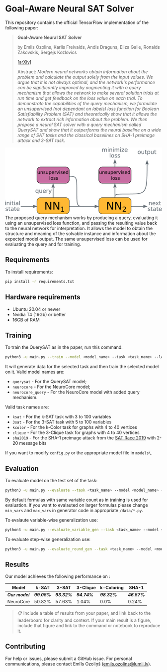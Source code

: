 # Goal-Aware Neural SAT Solver

This repository contains the official TensorFlow implementation of the following paper:
> **Goal-Aware Neural SAT Solver**
> 
> by  Emils Ozolins, Karlis Freivalds, Andis Draguns, Eliza Gaile, Ronalds Zakovskis, Sergejs Kozlovics 
> 
> [[arXiv]](https://github.com/LUMII-Syslab/QuerySAT)
> 
>  Abstract: _Modern neural networks obtain information about the problem and calculate the output solely from the input values. We argue that it is not always optimal, and the network's performance can be significantly improved by augmenting it with a query mechanism that allows the network to make several solution trials at run time and get feedback on the loss value on each trial. To demonstrate the capabilities of the query mechanism, we formulate an unsupervised (not dependant on labels) loss function for Boolean Satisfiability Problem (SAT) and theoretically show that it allows the network to extract rich information about the problem. We then propose a neural SAT solver with a query mechanism called QuerySAT and show that it outperforms the neural baseline on a wide range of SAT tasks and the classical baselines on SHA-1 preimage attack and 3-SAT task._

![Making Queries](assets/query_making.png)
The proposed query mechanism works by producing a query, evaluating it using an unsupervised loss function, and passing the resulting value back to the neural network for interpretation. It allows the model to obtain the structure and meaning of the solvable instance and information about the expected model output. The same unsupervised loss can be used for evaluating the query and for training.

## Requirements

To install requirements:

```sh
pip install -r requirements.txt
```

## Hardware requirements

* Ubuntu 20.04 or newer
* Nvidia T4 (16Gb) or better
* 16GB of RAM

## Training

To train the QuerySAT as in the paper, run this command:

```sh
python3 -u main.py --train --model <model_name> --task <task_name> --label <run_name>
```

It will generate data for the selected task and then train the selected model on it.
Valid model names are:
* `querysat` - For the QuerySAT model;
* `neurocore` - For the NeuroCore model;
* `neurocore_query` - For the NeuroCore model with added query mechanism.

Valid task names are:
* `ksat` - For the k-SAT task with 3 to 100 variables
* `3sat` - For the 3-SAT task with 5 to 100 variables
* `kcolor` - For the k-Color task for graphs with 4 to 40 vertices
* `clique` - For the 3-Clique task for graphs with 4 to 40 vertices
* `sha2019` - For the SHA-1 preimage attack from the [SAT Race 2019](http://sat-race-2019.ciirc.cvut.cz/) with 2-20 message bits

If you want to modify `config.py` or the appropriate model file in `models\`.


## Evaluation

To evaluate model on the test set of the task:

```sh
python3 -u main.py --evaluate --task <task_name> --model <model_name> --restore <checkpoint_directory>
```

By default formulas with same variable count as in training is used for evaluation. If you want to evalauted on larger formulas
please change `min_vars` and `max_vars` in generator code in appropriate `/data/*.py`.

To evalaute variable-wise generalization use:
```sh
python3 -u main.py --evaluate_variable_gen --task <task_name> --model <model_name> --restore <checkpoint_directory>
```

To evaluate step-wise generalization use:
```sh
python3 -u main.py --evaluate_round_gen --task <task_name> --model <model_name> --restore <checkpoint_directory>
```
## Results

Our model achieves the following performance on :

| Model       | k-SAT  | 3-SAT  | 3-Clique | k-Coloring | SHA-1 |
| ----------- |--------| ------ |----------|----------- |-------|
| **_Our model_**    | **_99.05%_** | **_93.32%_** | **_94.74%_**   | **_98.32%_**     | **_46.57%_**|
| NeuroCore   | 50.82% | 57.63% | 1.04%    | 0.0%       | 0.24% | 

>📋  Include a table of results from your paper, and link back to the leaderboard for clarity and context. If your main result is a figure, include that figure and link to the command or notebook to reproduce it. 


## Contributing
For help or issues, please submit a GitHub issue.
For personal communications, please contact Emīls Ozoliņš (emils.ozolins@lumii.lv).
